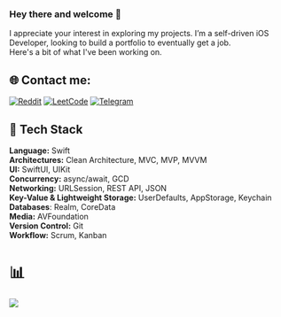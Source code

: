 ### Hey there and welcome 👋
I appreciate your interest in exploring my projects. I’m a self-driven iOS Developer, looking to build a portfolio to eventually get a job. <br/>
Here's a bit of what I've been working on.

## 🌐 Contact me:
[![Reddit](https://img.shields.io/badge/Reddit-%23FF4500.svg?style=for-the-badge&logo=Reddit&logoColor=white)](https://www.reddit.com/user/orthodoxxx_/)
[![LeetCode](https://img.shields.io/badge/LeetCode-FFA116?style=for-the-badge&logo=LeetCode&logoColor=white)](https://leetcode.com/orthodoxxx/)
[![Telegram](https://img.shields.io/badge/Telegram-2CA5E0?style=for-the-badge&logo=telegram&logoColor=white)](https://t.me/orthodoxxx03)

## 🧰 Tech Stack
**Language:** Swift  
**Architectures:** Clean Architecture, MVC, MVP, MVVM  
**UI:** SwiftUI, UIKit  
**Concurrency:** async/await, GCD  
**Networking:** URLSession, REST API, JSON  
**Key-Value & Lightweight Storage:** UserDefaults, AppStorage, Keychain  
**Databases**: Realm, CoreData  
**Media:** AVFoundation  
**Version Control:** Git  
**Workflow:** Scrum, Kanban  




# 📊 



![](https://quotes-github-readme.vercel.app/api?type=horizontal&theme=radical)



